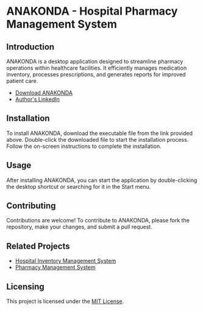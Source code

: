   <h1>ANAKONDA - Hospital Pharmacy Management System</h1>

  <h2>Introduction</h2>
  <p>ANAKONDA is a desktop application designed to streamline pharmacy operations within healthcare facilities. It efficiently manages medication inventory, processes prescriptions, and generates reports for improved patient care.</p>
  <ul>
      <li><a href="/Ouhassoun/PharmacyManagementSystem/archive/refs/heads/master.zip">Download ANAKONDA</a></li>
      <li><a href="https://www.linkedin.com/in/youssefouhassoun/">Author's LinkedIn</a></li>
  </ul>

  <h2>Installation</h2>
  <p>To install ANAKONDA, download the executable file from the link provided above. Double-click the downloaded file to start the installation process. Follow the on-screen instructions to complete the installation.</p>

  <h2>Usage</h2>
  <p>After installing ANAKONDA, you can start the application by double-clicking the desktop shortcut or searching for it in the Start menu.</p>

  <h2>Contributing</h2>
  <p>Contributions are welcome! To contribute to ANAKONDA, please fork the repository, make your changes, and submit a pull request.</p>

  <h2>Related Projects</h2>
  <ul>
      <li><a href="#">Hospital Inventory Management System</a></li>
      <li><a href="#">Pharmacy Management System</a></li>
  </ul>

  <h2>Licensing</h2>
  <p>This project is licensed under the <a href="#">MIT License</a>.</p>
